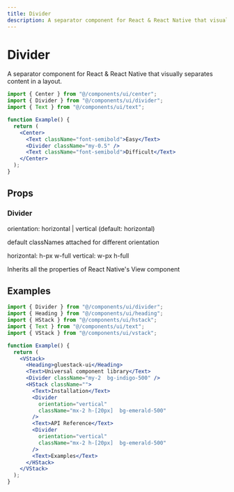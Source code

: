 ```yaml
---
title: Divider
description: A separator component for React & React Native that visually separates content in a layout.
---
```


# Divider

A separator component for React & React Native that visually separates content in a layout.

```jsx
import { Center } from "@/components/ui/center";
import { Divider } from "@/components/ui/divider";
import { Text } from "@/components/ui/text";

function Example() {
  return (
    <Center>
      <Text className="font-semibold">Easy</Text>
      <Divider className="my-0.5" />
      <Text className="font-semibold">Difficult</Text>
    </Center>
  );
}
```

## Props

### Divider

orientation: horizontal | vertical (default: horizontal)

default classNames attached for different orientation

horizontal: h-px w-full
vertical: w-px h-full

Inherits all the properties of React Native's View component

## Examples

```jsx
import { Divider } from "@/components/ui/divider";
import { Heading } from "@/components/ui/heading";
import { HStack } from "@/components/ui/hstack";
import { Text } from "@/components/ui/text";
import { VStack } from "@/components/ui/vstack";

function Example() {
  return (
    <VStack>
      <Heading>gluestack-ui</Heading>
      <Text>Universal component library</Text>
      <Divider className="my-2  bg-indigo-500" />
      <HStack className="">
        <Text>Installation</Text>
        <Divider
          orientation="vertical"
          className="mx-2 h-[20px]  bg-emerald-500"
        />
        <Text>API Reference</Text>
        <Divider
          orientation="vertical"
          className="mx-2 h-[20px]  bg-emerald-500"
        />
        <Text>Examples</Text>
      </HStack>
    </VStack>
  );
}
```
